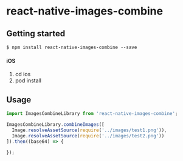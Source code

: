 
# react-native-images-combine

## Getting started

`$ npm install react-native-images-combine --save`


#### iOS
1. cd ios
2. pod install


## Usage
```javascript
import ImagesCombineLibrary from 'react-native-images-combine';

ImagesCombineLibrary.combineImages([
  Image.resolveAssetSource(require('../images/test1.png')),
  Image.resolveAssetSource(require('../images/test2.png'))
]).then((base64) => {
              
});
```
  